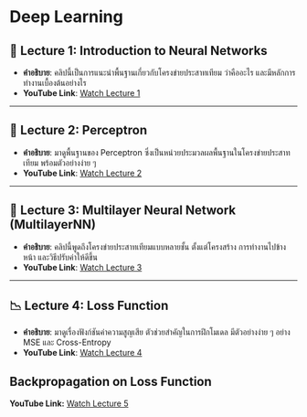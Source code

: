 # Deep Learning

## 🌟 **Lecture 1: Introduction to Neural Networks**  
- **คำอธิบาย**: คลิปนี้เป็นการแนะนำพื้นฐานเกี่ยวกับโครงข่ายประสาทเทียม ว่าคืออะไร และมีหลักการทำงานเบื้องต้นอย่างไร  
- **YouTube Link**: [Watch Lecture 1](https://youtu.be/16-_3zktxuU)  

---

## 🤖 **Lecture 2: Perceptron**  
- **คำอธิบาย**: มาดูพื้นฐานของ Perceptron ซึ่งเป็นหน่วยประมวลผลพื้นฐานในโครงข่ายประสาทเทียม พร้อมตัวอย่างง่าย ๆ  
- **YouTube Link**: [Watch Lecture 2](https://youtu.be/HQx0wPXekJM)  

---

## 🧠 **Lecture 3: Multilayer Neural Network (MultilayerNN)**  
- **คำอธิบาย**: คลิปนี้พูดถึงโครงข่ายประสาทเทียมแบบหลายชั้น ตั้งแต่โครงสร้าง การทำงานไปข้างหน้า และวิธีปรับค่าให้ดีขึ้น  
- **YouTube Link**: [Watch Lecture 3](https://youtu.be/sMScGNNFAJo)  

---

## 📉 **Lecture 4: Loss Function**  
- **คำอธิบาย**: มาดูเรื่องฟังก์ชันค่าความสูญเสีย ตัวช่วยสำคัญในการฝึกโมเดล มีตัวอย่างง่าย ๆ อย่าง MSE และ Cross-Entropy  
- **YouTube Link**: [Watch Lecture 4](https://youtu.be/tS_YH7-acx0)

## **Backpropagation on Loss Function**
**YouTube Link:** [Watch Lecture 5](https://youtu.be/xkiXrgV-H_Q?si=D7iAGOd_FIff5hBT)


